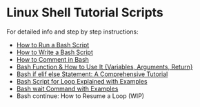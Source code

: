 # Linux Shell Tutorial Scripts

For detailed info and step by step instructions:
* [How to Run a Bash Script](https://phoenixnap.com/kb/run-bash-script)<br>
* [How to Write a Bash Script](https://phoenixnap.com/kb/write-bash-script) <br>
* [How to Comment in Bash](https://phoenixnap.com/kb/bash-comment)
* [Bash Function & How to Use It {Variables, Arguments, Return}](https://phoenixnap.com/kb/bash-function) <br>
* [Bash if elif else Statement: A Comprehensive Tutorial](https://phoenixnap.com/kb/bash-if-statement) <br>
* [Bash Script for Loop Explained with Examples]() <br>
* [Bash wait Command with Examples](https://phoenixnap.com/kb/bash-wait-command) <br>
* Bash continue: How to Resume a Loop (WIP)
